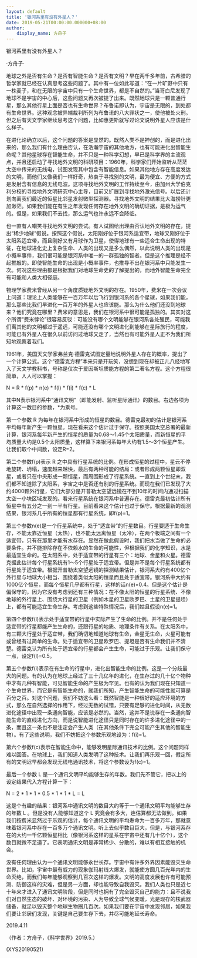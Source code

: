 ```yaml
---
layout: default
title: '银河系里有没有外星人？'
date: 2019-05-21T00:00:00.000000+08:00
author:
    display_name: 方舟子
---
```


银河系里有没有外星人？

·方舟子·

地球之外是否有生命？是否有智能生命？是否有文明？早在两千多年前，古希腊的哲学家就已经在认真思考这些问题了。其中有一位如此写道：“在一片旷野中只有一株麦子，和在无限的宇宙中只有一个生命世界，都是不自然的。”当哥白尼发现了地球不是宇宙的中心后，这些问题又再次被提了出来。既然地球只是一颗普通行星，那么其他行星上面是否也有生命世界？布鲁诺即认为，宇宙是无限的，到处都有生命世界。这种观念被异端裁判所列为布鲁诺的八大罪状之一，使他被处火刑。但之后有天文学家继续思考这个问题，比如惠更斯就写过论文说明外星人应该是什么样子。

在进化论确立以后，这个问题的答案是显然的。既然人类不是神创的，而是进化出来的，那么我们有什么理由否认，在浩瀚宇宙的其他地方，也有可能进化出智能生命呢？其他星球存在智能生命，并不只是一种科学幻想，早已是科学界的主流观点，并且还启动了寻找地外文明的科研项目：1960年，科学家们开始监听从茫茫太空中传来的无线电，试图发现其中包含有智能信息。如果其他地方存在高度发达的文明，而他们又像我们一样好奇，热衷于寻找别的文明，最为便宜、方便的方式是发射含有信息的无线电波。这项寻找地外文明的工作持续至今，由加州大学伯克利分校的寻找地外文明研究中心主导，目前又扩展到寻找地外激光信号。以后还计划向离我们最近的恒星比邻星发射微型探测器。寻找地外文明的结果比大海捞针更加渺茫。如果我们能在有生之年发现任何存在地外文明的确切证据，是极为运气的。但是，如果我们不去找，那么运气也许永远不会降临。

也一直有人嘲笑寻找地外文明的尝试。有人试图给出理由否认地外文明的存在，提出“稀少地球”假说。按照这个假说，太阳刚好位于银河系适宜带，地球又刚好位于太阳系适宜带，而且刚好又有月球作为卫星，使得地球有一些适合生命出现的特征，在地球进化史上复杂生命、人类的出现又是多么偶然，以此说明人类的出现是小概率事件，我们很可能是银河系中唯一的一群孤独的智者。但是这个推理是经不起推敲的。即使智能生命的出现是小概率事件，也推导不出在银河系中只能发生一次。何况这些理由都是根据我们对地球生命史的了解提出的，而地外智能生命完全有可能和人类大相径庭。

物理学家费米曾经从另一个角度质疑地外文明的存在。1950年，费米在一次会议上问道：理论上人类能够在一百万年以后飞行到银河系的各个星球，如果我们能，那么那些比我们早进化一百万年的外星人也应该能。那么为什么他们还没到地球来？他们究竟在哪里？费米的意思是，我们在银河系中很可能是孤独的。其实对这个所谓“费米悖论”很容易反驳：可能没有哪个文明能够在银河系各处殖民，可能我们离其他的文明都过于遥远，可能还没有哪个文明进化到能够在星际旅行的程度，可能已有外星人在很久以前访问过地球又走了，当然也有可能外星人正不为我们所知地观察着我们。

1961年，美国天文学家弗兰克·德雷克试图定量地说明外星人存在的概率，提出了一个计算公式。这个“德雷克方程”本来只是开玩笑，没想到现在却被正儿八经地写入了天文学教科书，号称是仅次于爱因斯坦质能方程的第二著名方程。这个方程很简单，人人可以掌握：

N = R * f(p) * n(e) * f(l) * f(i) * f(c) * L

其中N表示银河系中“通讯文明”（即能发射、监听星际通讯）的数目。右边各项为计算这一数目的参数，*为乘号。

第一个参数 R 为每年在银河系中形成的恒星的数目。德雷克最初的估计是银河系平均每年新产生一颗恒星。现在看来这个估计过于保守。按照美国太空总署的最新计算，银河系每年新产生的恒星的质量为0.68～1.45个太阳质量，而新恒星的平均质量大约是0.5个太阳质量，这样算下来银河系每年大约有1.5～3个恒星产生。让我们取个中间数，设定R=2。

第二个参数f(p)表示 R 之中具有行星系统的比例。在形成恒星的过程中，星云不停地旋转、坍塌，速度越来越快，最后有两种可能的结局：或者形成两颗恒星即双星，或者只在中央形成一颗恒星，而周围形成了行星系统。一直到上个世纪末，我们都不知道除了太阳系，宇宙之中是否还有别的行星系统。而现在我们已发现了大约4000颗外行星，它们大部分是开普勒太空望远镜在不到10年的时间内通过扫描太空一小块区域发现的。看来行星系统在银河系中普遍存在。德雷克最初估计所有恒星中有五分之一到一半有行星。目前看来这个估计也过于保守。根据最新的观测结果，银河系几乎所有的恒星都有行星系统，即f(p)=1。

第三个参数n(e)是一个行星系统中，处于“适宜带”的行星数目。行星要适于生命生存，不能太靠近恒星（太热），也不能太远离恒星（太冷），在两个极端之间有一个适宜带，只有在那里才能有水存在。显然在做此假设时，我们把水当做了生命的必要条件。并不能排除存在不依赖水的生命的可能性，但根据我们的化学知识，水是最适宜生命的。在太阳系中，处于适宜带的行星有三个：地球、金星和火星。德雷克据此估计每个行星系统有1～5个行星处于适宜带。但是并不是每个行星系统都有行星处于适宜带。根据开普勒太空望远镜的探测结果估计，银河系大约有400亿个外行星与地球大小相当、围绕着类似太阳的恒星而且处于适宜带。银河系中大约有1000亿个恒星，而每个恒星几乎都有行星，这样的话n(e)=0.4。但是这个估计是偏保守的，因为它没有考虑到还有三种情况：在不像太阳的恒星的行星系统、不像地球的外行星上、围绕大行星的卫星（例如木星的卫星欧罗巴、土星的卫星提坦）上，都有可能适宜生命生存。考虑到这些特殊情况后，我们姑且假设n(e)=1。

第四个参数f(l)表示处于适宜带的行星中实际产生了生命的比例。并不是任何处于适宜带的行星都能产生生命的，还跟行星的地质、地理条件有关系。在太阳系中，有三颗大行星处于适宜带，我们确切地知道地球有生命，金星无生命，火星可能有或曾经有过简单的生命。处于适宜带的卫星欧罗巴、提坦是否有生命我们并不清楚。德雷克认为所有处于适宜带的行星都会产生生命，可能过于乐观。让我们保守一点，设定f(l)=0.5。

第五个参数f(i)表示在有生命的行星中，进化出智能生命的比例。这是一个分歧最大的问题。有的认为在地球上经过了三十几亿年的进化，在生存过的几十亿个物种中才有几种有智能，可见智能生命的产生极为罕见。也有的认为我们现在只知道一个生命世界，而它是有智能生命的，就我们所知，产生智能生命的可能性就可算是百分之百。对这个问题，我们不妨这么看：既然智能是一种很好的适应环境的方式，那么在自然选择的作用下，经过无数的试错，只要有足够的进化时间，从无数进化途径中出现一条通向智能，应该是必然的。当然，这并不是说存在一条通向智能生命的直线进化方向，而是说智能进化途径只是同时存在的许多进化途径中的一条，而且这一条也不是注定会产生人类（在其他条件下完全可能产生其他的智能生物）。有了这些说明，我们不妨把这个参数乐观地设为：f(i)=1。

第六个参数f(c)表示在智能生命中，能够发明星际通讯技术的比例。这个问题同样难以回答。在地球上，我们知道人类发明了这种技术。让我们再乐观一回，假定所有的文明迟早都会发现无线电通讯技术，将这个参数设为f(c)=1。

最后一个参数 L 是一个通讯文明平均能够生存的年数。我们先不管它，把以上的设定结果代入方程计算一下：

N = 2 * 1 * 1 * 0.5 * 1 * 1 * L = L

这是个有趣的结果：银河系中通讯文明的数目大约等于一个通讯文明平均能够生存的年数 L 。但是没有人能够知道这个 L 究竟会有多大，连估算都无法做到。如果我们按费米显然过于乐观的估计，每个通讯文明的平均寿命为一百多万年，那就意味着银河系中存在一百多万个通讯文明。听上去似乎数目巨大，但是，与银河系存在的大约一千亿颗恒星相比（像银河系这样的星系在宇宙中还有几十亿个），这个数目就微不足道了。它表明通讯文明是非常稀少、分散的，难以有相互接触的机会。

没有任何理由认为一个通讯文明能够永世长存。宇宙中有许多外界因素能毁灭生命世界。比如，宇宙中最有威力的现象伽玛射线大爆发，就能使方圆几百光年内的生命灭绝，而我们每年能够观察到几百次这样的爆发。文明的高度发展也许有可能预测、防御这样的灾难，但是另一方面，却也能导致自我毁灭。我们人类也只是近七十年来才进入了通讯文明阶段，但是同时也拥有了完全毁灭自己的能力：且不说我们对自然生态的破坏、对环境的污染、人为导致全球气候变暖，光是现存的核武器储备，就足以毁灭整个地球生物圈几百次。如果我们要在宇宙中发现邻居，如果我们要让邻居们发现，关键是自己要生存下去，并尽可能地延长寿命。

2019.4.11

（作者：方舟子，《科学世界》2019.5.）

(XYS20190521)


